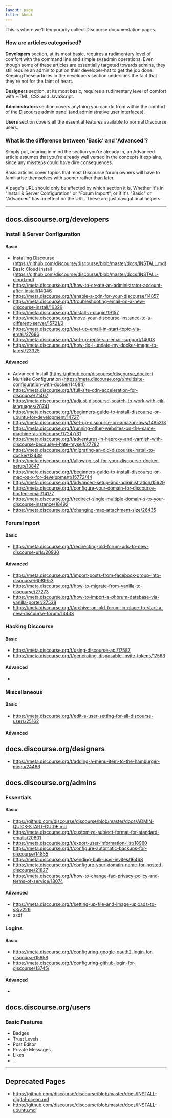 ```yaml
---
layout: page
title: About
---
```


<p class="message">
  This is where we'll temporarily collect Discourse documentation pages. 
</p>

### How are articles categorised?

**Developers** section, at its most basic, requires a rudimentary level of comfort with the command line and simple sysadmin operations. Even though some of these articles are essentially targeted towards admins, they still require an admin to put on their developer-hat to get the job done. Keeping these articles in the developers section underlines the fact that they're not for the faint of heart.

**Designers** section, at its most basic, requires a rudimentary level of comfort with HTML, CSS and JavaScript. 

**Administrators** section covers anything you can do from within the comfort of the Discourse admin panel (and administrative user interfaces).

**Users** section covers all the essential features available to normal Discourse users.

### What is the difference between 'Basic' and 'Advanced'?

Simply put, bearing in mind the section you're already in, an Advanced article assumes that you're already well versed in the concepts it explains, since any missteps could have dire consequences.

Basic articles cover topics that most Discourse forum owners will have to familiarise themselves with sooner rather than later.

<p class="message">
  A page's URL should only be affected by which section it is. Whether it's in "Install & Server Configuration" or "Forum Import", or if it's "Basic" or "Advanced" has no effect on the URL. These are just navigational helpers.
</p>

----

## docs.discourse.org/developers

### Install & Server Configuration

#### Basic

- Installing Discourse (https://github.com/discourse/discourse/blob/master/docs/INSTALL.md)
- Basic Cloud Install (https://github.com/discourse/discourse/blob/master/docs/INSTALL-cloud.md)
- https://meta.discourse.org/t/how-to-create-an-administrator-account-after-install/14046
- https://meta.discourse.org/t/enable-a-cdn-for-your-discourse/14857
- https://meta.discourse.org/t/troubleshooting-email-on-a-new-discourse-install/16326
- https://meta.discourse.org/t/install-a-plugin/19157
- https://meta.discourse.org/t/move-your-discourse-instance-to-a-different-server/15721/3
- https://meta.discourse.org/t/set-up-email-in-start-topic-via-email/27686
- https://meta.discourse.org/t/set-up-reply-via-email-support/14003
- https://meta.discourse.org/t/how-do-i-update-my-docker-image-to-latest/23325


#### Advanced

- Advanced Install (https://github.com/discourse/discourse_docker)
- Multisite Configuration (https://meta.discourse.org/t/multisite-configuration-with-docker/14084)
- https://meta.discourse.org/t/full-site-cdn-acceleration-for-discourse/21467
- https://meta.discourse.org/t/adjust-discourse-search-to-work-with-cjk-languages/28741
- https://meta.discourse.org/t/beginners-guide-to-install-discourse-on-ubuntu-for-development/14727
- https://meta.discourse.org/t/set-up-discourse-on-amazon-aws/14853/3
- https://meta.discourse.org/t/running-other-websites-on-the-same-machine-as-discourse/17247/31
- https://meta.discourse.org/t/adventures-in-haproxy-and-varnish-with-discourse-because-i-hate-myself/27782
- https://meta.discourse.org/t/migrating-an-old-discourse-install-to-docker/12439
- https://meta.discourse.org/t/allowing-ssl-for-your-discourse-docker-setup/13847
- https://meta.discourse.org/t/beginners-guide-to-install-discourse-on-mac-os-x-for-development/15772/44
- https://meta.discourse.org/t/advanced-setup-and-administration/15929
- https://meta.discourse.org/t/configure-your-domain-for-discourse-hosted-email/14177
- https://meta.discourse.org/t/redirect-single-multiple-domain-s-to-your-discourse-instance/18492
- https://meta.discourse.org/t/changing-max-attachment-size/26435


### Forum Import

#### Basic

- https://meta.discourse.org/t/redirecting-old-forum-urls-to-new-discourse-urls/20930

#### Advanced

- https://meta.discourse.org/t/import-posts-from-facebook-group-into-discourse/6089/53
- https://meta.discourse.org/t/how-to-migrate-from-vanilla-to-discourse/27273
- https://meta.discourse.org/t/how-to-import-a-phorum-database-via-vanilla-porter/27538
- https://meta.discourse.org/t/archive-an-old-forum-in-place-to-start-a-new-discourse-forum/13433

### Hacking Discourse

#### Basic

- https://meta.discourse.org/t/using-discourse-api/17587
- https://meta.discourse.org/t/generating-disposable-invite-tokens/17563

#### Advanced

- 

### Miscellaneous

#### Basic

- https://meta.discourse.org/t/edit-a-user-setting-for-all-discourse-users/25162

#### Advanced

## docs.discourse.org/designers

- https://meta.discourse.org/t/adding-a-menu-item-to-the-hamburger-menu/24466

## docs.discourse.org/admins

### Essentials

#### Basic

- https://github.com/discourse/discourse/blob/master/docs/ADMIN-QUICK-START-GUIDE.md
- https://meta.discourse.org/t/customize-subject-format-for-standard-emails/20801
- https://meta.discourse.org/t/export-user-information-list/18960
- https://meta.discourse.org/t/configure-automatic-backups-for-discourse/14855
- https://meta.discourse.org/t/sending-bulk-user-invites/16468
- https://meta.discourse.org/t/configure-your-domain-name-for-hosted-discourse/21827
- https://meta.discourse.org/t/how-to-change-faq-privacy-policy-and-terms-of-service/18074

#### Advanced

- https://meta.discourse.org/t/setting-up-file-and-image-uploads-to-s3/7229
- asdf

### Logins

#### Basic

- https://meta.discourse.org/t/configuring-google-oauth2-login-for-discourse/15858
- https://meta.discourse.org/t/configuring-github-login-for-discourse/13745/

#### Advanced

- 

## docs.discourse.org/users

### Basic Features

- Badges
- Trust Levels
- Post Editor
- Private Messages
- Likes
- ...

----

## Deprecated Pages

- https://github.com/discourse/discourse/blob/master/docs/INSTALL-digital-ocean.md
- https://github.com/discourse/discourse/blob/master/docs/INSTALL-ubuntu.md
